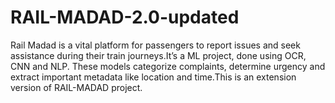 # RAIL-MADAD-2.0-updated
Rail Madad is a vital platform for passengers to report issues and seek assistance during their train journeys.It’s a ML project, done using OCR, CNN and NLP. These models categorize complaints, determine urgency and extract important metadata like location and time.This is an extension version of RAIL-MADAD project.
